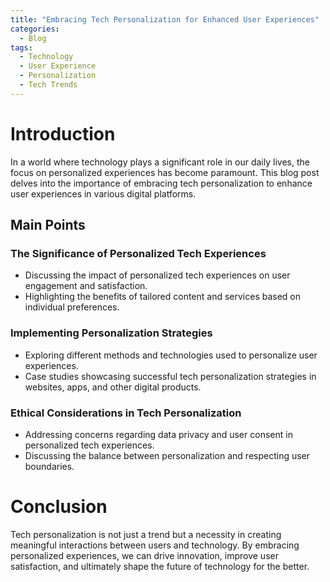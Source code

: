 ```yaml
---
title: "Embracing Tech Personalization for Enhanced User Experiences"
categories:
  - Blog
tags:
  - Technology
  - User Experience
  - Personalization
  - Tech Trends
---
```


# Introduction
In a world where technology plays a significant role in our daily lives, the focus on personalized experiences has become paramount. This blog post delves into the importance of embracing tech personalization to enhance user experiences in various digital platforms.

## Main Points
### The Significance of Personalized Tech Experiences
- Discussing the impact of personalized tech experiences on user engagement and satisfaction.
- Highlighting the benefits of tailored content and services based on individual preferences.

### Implementing Personalization Strategies
- Exploring different methods and technologies used to personalize user experiences.
- Case studies showcasing successful tech personalization strategies in websites, apps, and other digital products.

### Ethical Considerations in Tech Personalization
- Addressing concerns regarding data privacy and user consent in personalized tech experiences.
- Discussing the balance between personalization and respecting user boundaries.

# Conclusion
Tech personalization is not just a trend but a necessity in creating meaningful interactions between users and technology. By embracing personalized experiences, we can drive innovation, improve user satisfaction, and ultimately shape the future of technology for the better.